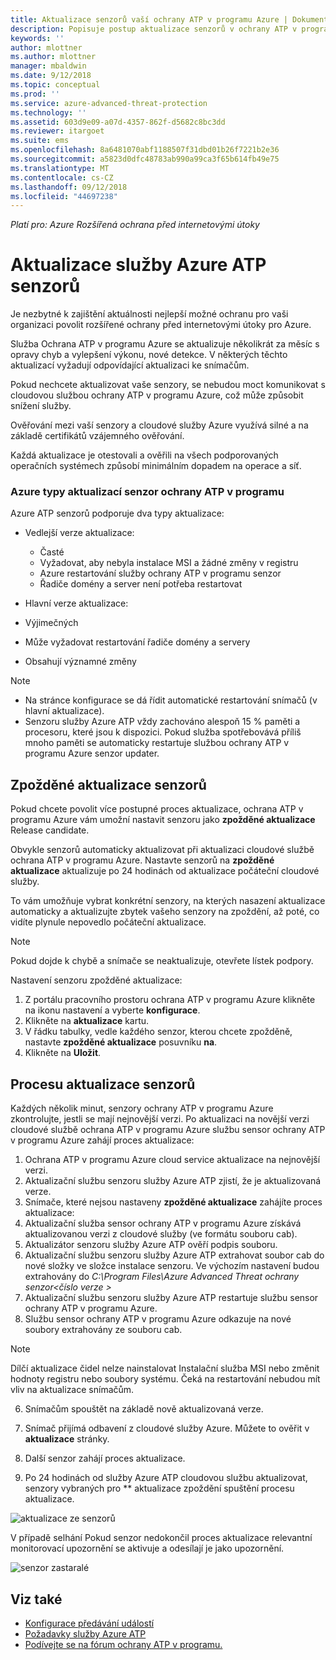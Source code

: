 ```yaml
---
title: Aktualizace senzorů vaší ochrany ATP v programu Azure | Dokumentace Microsoftu
description: Popisuje postup aktualizace senzorů v ochrany ATP v programu Azure.
keywords: ''
author: mlottner
ms.author: mlottner
manager: mbaldwin
ms.date: 9/12/2018
ms.topic: conceptual
ms.prod: ''
ms.service: azure-advanced-threat-protection
ms.technology: ''
ms.assetid: 603d9e09-a07d-4357-862f-d5682c8bc3dd
ms.reviewer: itargoet
ms.suite: ems
ms.openlocfilehash: 8a6481070abf1188507f31dbd01b26f7221b2e36
ms.sourcegitcommit: a5823d0dfc48783ab990a99ca3f65b614fb49e75
ms.translationtype: MT
ms.contentlocale: cs-CZ
ms.lasthandoff: 09/12/2018
ms.locfileid: "44697238"
---
```

*Platí pro: Azure Rozšířená ochrana před internetovými útoky*


# <a name="update-azure-atp-sensors"></a>Aktualizace služby Azure ATP senzorů
Je nezbytné k zajištění aktuálnosti nejlepší možné ochranu pro vaši organizaci povolit rozšířené ochrany před internetovými útoky pro Azure.

Služba Ochrana ATP v programu Azure se aktualizuje několikrát za měsíc s opravy chyb a vylepšení výkonu, nové detekce. V některých těchto aktualizací vyžadují odpovídající aktualizaci ke snímačům. 

Pokud nechcete aktualizovat vaše senzory, se nebudou moct komunikovat s cloudovou službou ochrany ATP v programu Azure, což může způsobit snížení služby. 

Ověřování mezi vaší senzory a cloudové služby Azure využívá silné a na základě certifikátů vzájemného ověřování. 

Každá aktualizace je otestovali a ověřili na všech podporovaných operačních systémech způsobí minimálním dopadem na operace a síť.

### <a name="azure-atp-sensor-update-types"></a>Azure typy aktualizací senzor ochrany ATP v programu   

Azure ATP senzorů podporuje dva typy aktualizace:
- Vedlejší verze aktualizace: 
  - Časté 
  - Vyžadovat, aby nebyla instalace MSI a žádné změny v registru
  - Azure restartování služby ochrany ATP v programu senzor
  - Řadiče domény a server není potřeba restartovat

- Hlavní verze aktualizace:
 - Výjimečných
 - Může vyžadovat restartování řadiče domény a servery
 - Obsahují významné změny 

> [!NOTE]
>- Na stránce konfigurace se dá řídit automatické restartování snímačů (v hlavní aktualizace). 
> - Senzoru služby Azure ATP vždy zachováno alespoň 15 % paměti a procesoru, které jsou k dispozici. Pokud služba spotřebovává příliš mnoho paměti se automaticky restartuje službou ochrany ATP v programu Azure senzor updater.

## <a name="delayed-sensor-update"></a>Zpožděné aktualizace senzorů
Pokud chcete povolit více postupné proces aktualizace, ochrana ATP v programu Azure vám umožní nastavit senzoru jako **zpožděné aktualizace** Release candidate. 

Obvykle senzorů automaticky aktualizovat při aktualizaci cloudové službě ochrana ATP v programu Azure. Nastavte senzorů na **zpožděné aktualizace** aktualizuje po 24 hodinách od aktualizace počáteční cloudové služby.

To vám umožňuje vybrat konkrétní senzory, na kterých nasazení aktualizace automaticky a aktualizujte zbytek vašeho senzory na zpoždění, až poté, co vidíte plynule nepovedlo počáteční aktualizace.

> [!NOTE]
> Pokud dojde k chybě a snímače se neaktualizuje, otevřete lístek podpory.

Nastavení senzoru zpožděné aktualizace:

1. Z portálu pracovního prostoru ochrana ATP v programu Azure klikněte na ikonu nastavení a vyberte **konfigurace**.
2. Klikněte na **aktualizace** kartu.
3. V řádku tabulky, vedle každého senzor, kterou chcete zpožděně, nastavte **zpožděné aktualizace** posuvníku **na**.
4. Klikněte na **Uložit**.
 
## <a name="sensor-update-process"></a>Procesu aktualizace senzorů

Každých několik minut, senzory ochrany ATP v programu Azure zkontrolujte, jestli se mají nejnovější verzi. Po aktualizaci na novější verzi cloudové službě ochrana ATP v programu Azure službu sensor ochrany ATP v programu Azure zahájí proces aktualizace:

1. Ochrana ATP v programu Azure cloud service aktualizace na nejnovější verzi.
2. Aktualizační službu senzoru služby Azure ATP zjistí, že je aktualizovaná verze.
3. Snímače, které nejsou nastaveny **zpožděné aktualizace** zahájíte proces aktualizace:
  1. Aktualizační služba sensor ochrany ATP v programu Azure získává aktualizovanou verzi z cloudové služby (ve formátu souboru cab).
  2. Aktualizátor senzoru služby Azure ATP ověří podpis souboru.
  3. Aktualizační službu senzoru služby Azure ATP extrahovat soubor cab do nové složky ve složce instalace senzoru. Ve výchozím nastavení budou extrahovány do *C:\Program Files\Azure Advanced Threat ochrany senzor\<číslo verze >*
  4. Aktualizační službu senzoru služby Azure ATP restartuje službu sensor ochrany ATP v programu Azure.
  5. Službu sensor ochrany ATP v programu Azure odkazuje na nové soubory extrahovány ze souboru cab.
  > [!NOTE]
  >Dílčí aktualizace čidel nelze nainstalovat Instalační služba MSI nebo změnit hodnoty registru nebo soubory systému. Čeká na restartování nebudou mít vliv na aktualizace snímačům. 
  6. Snímačům spouštět na základě nově aktualizovaná verze.
  7. Snímač přijímá odbavení z cloudové služby Azure. Můžete to ověřit v **aktualizace** stránky.
  8. Další senzor zahájí proces aktualizace. 

4. Po 24 hodinách od služby Azure ATP cloudovou službu aktualizovat, senzory vybraných pro ** aktualizace zpoždění spuštění procesu aktualizace.

![aktualizace ze senzorů](./media/sensor-update.png)


V případě selhání Pokud senzor nedokončil proces aktualizace relevantní monitorovací upozornění se aktivuje a odesílají je jako upozornění.

![senzor zastaralé](./media/sensor-outdated.png)


## <a name="see-also"></a>Viz také

- [Konfigurace předávání událostí](configure-event-forwarding.md)
- [Požadavky služby Azure ATP](atp-prerequisites.md)
- [Podívejte se na fórum ochrany ATP v programu.](https://aka.ms/azureatpcommunity)